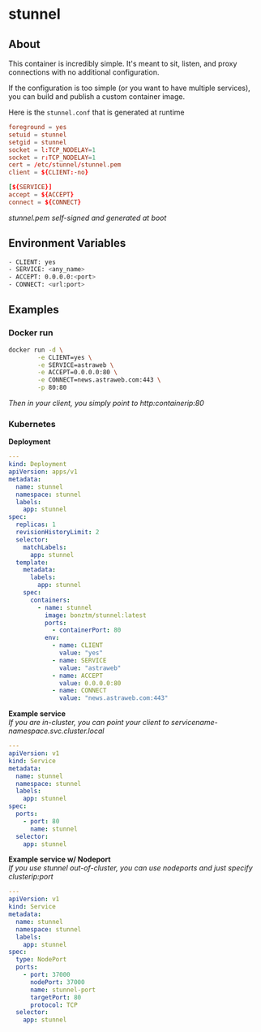 # stunnel

## About
This container is incredibly simple.  It's meant to sit, listen, and proxy connections with no additional configuration.

If the configuration is too simple (or you want to have multiple services), you can build and publish a custom container image.

Here is the `stunnel.conf` that is generated at runtime

```conf
foreground = yes
setuid = stunnel
setgid = stunnel
socket = l:TCP_NODELAY=1
socket = r:TCP_NODELAY=1
cert = /etc/stunnel/stunnel.pem
client = ${CLIENT:-no}

[${SERVICE}]
accept = ${ACCEPT}
connect = ${CONNECT}
```
*stunnel.pem self-signed and generated at boot*

## Environment Variables

```sh
- CLIENT: yes
- SERVICE: <any_name>
- ACCEPT: 0.0.0.0:<port>
- CONNECT: <url:port>
```

## Examples

### Docker run
```sh
docker run -d \
        -e CLIENT=yes \
        -e SERVICE=astraweb \
        -e ACCEPT=0.0.0.0:80 \
        -e CONNECT=news.astraweb.com:443 \
        -p 80:80
```
*Then in your client, you simply point to http:containerip:80*

### Kubernetes

**Deployment**
```yaml
---
kind: Deployment
apiVersion: apps/v1
metadata:
  name: stunnel
  namespace: stunnel
  labels:
    app: stunnel
spec:
  replicas: 1
  revisionHistoryLimit: 2
  selector:
    matchLabels:
      app: stunnel
  template:
    metadata:
      labels:
        app: stunnel
    spec:
      containers:
        - name: stunnel
          image: bonztm/stunnel:latest
          ports:
            - containerPort: 80
          env:
            - name: CLIENT
              value: "yes"
            - name: SERVICE
              value: "astraweb"
            - name: ACCEPT
              value: 0.0.0.0:80
            - name: CONNECT
              value: "news.astraweb.com:443"
```

**Example service** \
*If you are in-cluster, you can point your client to servicename-namespace.svc.cluster.local*
```yaml
---
apiVersion: v1
kind: Service
metadata:
  name: stunnel
  namespace: stunnel
  labels:
    app: stunnel
spec:
  ports:
    - port: 80
      name: stunnel
  selector:
    app: stunnel
```

**Example service w/ Nodeport** \
*If you use stunnel out-of-cluster, you can use nodeports and just specify clusterip:port*
```yaml
---
apiVersion: v1
kind: Service
metadata:
  name: stunnel
  namespace: stunnel
  labels:
    app: stunnel
spec:
  type: NodePort
  ports:
    - port: 37000
      nodePort: 37000
      name: stunnel-port
      targetPort: 80
      protocol: TCP
  selector:
    app: stunnel
```

